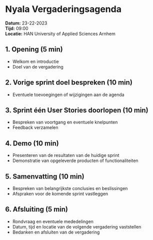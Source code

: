 # Nyala Vergaderingsagenda

**Datum:** 23-22-2023  
**Tijd:** 09:00  
**Locatie:** HAN University of Applied Sciences Arnhem

## 1. Opening (5 min)
   - Welkom en introductie
   - Doel van de vergadering

## 2. Vorige sprint doel bespreken (10 min)
   - Eventuele toevoegingen of wijzigingen aan de agenda

## 3. Sprint één User Stories doorlopen (10 min)
   - Bespreken van voortgang en eventuele knelpunten
   - Feedback verzamelen

## 4. Demo (10 min)
   - Presenteren van de resultaten van de huidige sprint
   - Demonstratie van opgeleverde producten of functionaliteiten

## 5. Samenvatting (10 min)
   - Bespreken van belangrijkste conclusies en beslissingen
   - Afspraken voor de komende sprint vastleggen

## 6. Afsluiting (5 min)
   - Rondvraag en eventuele mededelingen
   - Datum, tijd en locatie van de volgende vergadering vaststellen
   - Bedanken en afsluiten van de vergadering
